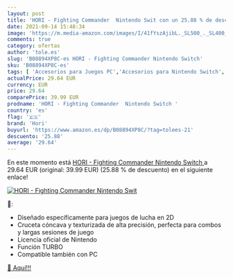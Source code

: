 ```yaml
---
layout: post
title: 'HORI - Fighting Commander  Nintendo Swit con un 25.88 % de descuento'
date: 2021-09-14 15:48:34
image: 'https://m.media-amazon.com/images/I/41fYszAjibL._SL500_._SL400_.jpg'
comments: true
category: ofertas
author: 'tole.es'
slug: 'B08894XP8C-es HORI - Fighting Commander Nintendo Switch'
sku: 'B08894XP8C-es'
tags: [ 'Accesorios para Juegos PC','Accesorios para Nintendo Switch','Hardware y juegos para Nintendo Switch','Juegos y Accesorios para PC','Mandos para Nintendo Switch','Videojuegos','hori','nintendo', ]
actualPrice: 29.64 EUR
currency: EUR
price: 29.64
comparePrice: 39.99 EUR
prodname: 'HORI - Fighting Commander  Nintendo Switch '
country: 'es'
flag: '🇪🇸'
brand: 'Hori'
buyurl: 'https://www.amazon.es/dp/B08894XP8C/?tag=tolees-21'
descuento: '25.88'
average: '29.64'
---
```


En este momento está [HORI - Fighting Commander  Nintendo Switch ](https://www.amazon.es/dp/B08894XP8C/?tag=tolees-21) a 29.64 EUR (original: 39.99 EUR) (25.88 %  de descuento) en el siguiente enlace!

[![HORI - Fighting Commander  Nintendo Swit](https://m.media-amazon.com/images/I/41fYszAjibL._SL500_._SL400_.jpg)](https://www.amazon.es/dp/B08894XP8C/?tag=tolees-21)

🔎:

- Diseñado específicamente para juegos de lucha en 2D
- Cruceta cóncava y texturizada de alta precisión, perfecta para combos y largas sesiones de juego
- Licencia oficial de Nintendo
- Función TURBO
- Compatible también con PC

[🛒 Aquí!!!](https://www.amazon.es/dp/B08894XP8C/?tag=tolees-21)
